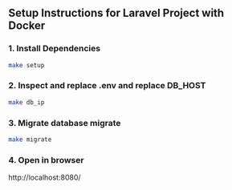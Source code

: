 ## Setup Instructions for Laravel Project with Docker

### 1. Install Dependencies

```bash
make setup
```

### 2. Inspect and replace .env and replace DB_HOST

```bash
make db_ip
```

### 3. Migrate database migrate

```bash
make migrate
```

### 4. Open in browser

http://localhost:8080/